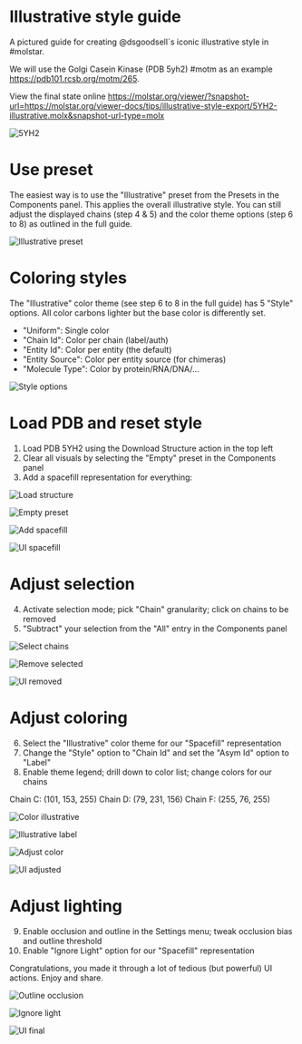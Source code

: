 
# Illustrative style guide

A pictured guide for creating @dsgoodsell`s iconic illustrative style in #molstar.

We will use the Golgi Casein Kinase (PDB 5yh2) #motm as an example https://pdb101.rcsb.org/motm/265.

View the final state online https://molstar.org/viewer/?snapshot-url=https://molstar.org/viewer-docs/tips/illustrative-style-export/5YH2-illustrative.molx&snapshot-url-type=molx

![5YH2](5YH2.png)


# Use preset

The easiest way is to use the "Illustrative" preset from the Presets in the Components panel. This applies the overall illustrative style. You can still adjust the displayed chains (step 4 & 5) and the color theme options (step 6 to 8) as outlined in the full guide.

![Illustrative preset](illustrative-preset.png)


# Coloring styles

The "Illustrative" color theme (see step 6 to 8 in the full guide) has 5 "Style" options. All color carbons lighter but the base color is differently set.

- "Uniform": Single color
- "Chain Id": Color per chain (label/auth)
- "Entity Id": Color per entity (the default)
- "Entity Source": Color per entity source (for chimeras)
- "Molecule Type": Color by protein/RNA/DNA/...

![Style options](style-options.png)


# Load PDB and reset style

1. Load PDB 5YH2 using the Download Structure action in the top left
2. Clear all visuals by selecting the "Empty" preset in the Components panel
3. Add a spacefill representation for everything:

![Load structure](load-structure.png)

![Empty preset](empty-preset.png)

![Add spacefill](add-spacefill.png)

![UI spacefill](ui-spacefill.png)


# Adjust selection

4. Activate selection mode; pick "Chain" granularity; click on chains to be removed
5. "Subtract" your selection from the "All" entry in the Components panel

![Select chains](select-chains.png)

![Remove selected](remove-selected.png)

![UI removed](ui-removed.png)


# Adjust coloring

6. Select the "Illustrative" color theme for our "Spacefill" representation
7. Change the "Style" option to "Chain Id" and set the "Asym Id" option to "Label"
8. Enable theme legend; drill down to color list; change colors for our chains

Chain C: (101, 153, 255)
Chain D: (79, 231, 156)
Chain F: (255, 76, 255)

![Color illustrative](color-illustrative.png)

![Illustrative label](illustrative-label.png)

![Adjust color](adjust-color.png)

![UI adjusted](ui-adjusted.png)


# Adjust lighting

9. Enable occlusion and outline in the Settings menu; tweak occlusion bias and outline threshold
10. Enable "Ignore Light" option for our "Spacefill" representation

Congratulations, you made it through a lot of tedious (but powerful) UI actions. Enjoy and share.

![Outline occlusion](outline-occlusion.png)

![Ignore light](ignore-light.png)

![UI final](ui-final.png)
